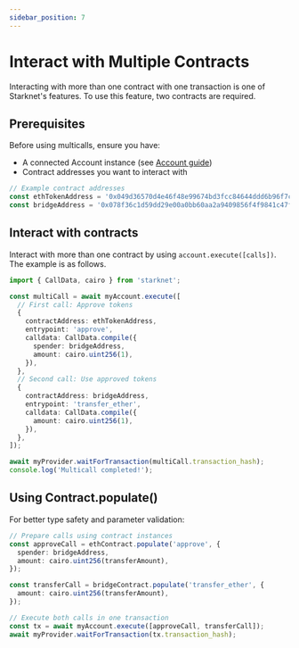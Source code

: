 ```yaml
---
sidebar_position: 7
---
```


# Interact with Multiple Contracts

Interacting with more than one contract with one transaction is one of Starknet's features. To use this feature, two contracts are required.

## Prerequisites

Before using multicalls, ensure you have:

- A connected Account instance (see [Account guide](../account/connect_account.md))
- Contract addresses you want to interact with

```typescript
// Example contract addresses
const ethTokenAddress = '0x049d36570d4e46f48e99674bd3fcc84644ddd6b96f7c741b1562b82f9e004dc7';
const bridgeAddress = '0x078f36c1d59dd29e00a0bb60aa2a9409856f4f9841c47f165aba5bab4225aa6b';
```

## Interact with contracts

Interact with more than one contract by using `account.execute([calls])`. The example is as follows.

```typescript
import { CallData, cairo } from 'starknet';

const multiCall = await myAccount.execute([
  // First call: Approve tokens
  {
    contractAddress: ethTokenAddress,
    entrypoint: 'approve',
    calldata: CallData.compile({
      spender: bridgeAddress,
      amount: cairo.uint256(1),
    }),
  },
  // Second call: Use approved tokens
  {
    contractAddress: bridgeAddress,
    entrypoint: 'transfer_ether',
    calldata: CallData.compile({
      amount: cairo.uint256(1),
    }),
  },
]);

await myProvider.waitForTransaction(multiCall.transaction_hash);
console.log('Multicall completed!');
```

## Using Contract.populate()

For better type safety and parameter validation:

```typescript
// Prepare calls using contract instances
const approveCall = ethContract.populate('approve', {
  spender: bridgeAddress,
  amount: cairo.uint256(transferAmount),
});

const transferCall = bridgeContract.populate('transfer_ether', {
  amount: cairo.uint256(transferAmount),
});

// Execute both calls in one transaction
const tx = await myAccount.execute([approveCall, transferCall]);
await myProvider.waitForTransaction(tx.transaction_hash);
```
